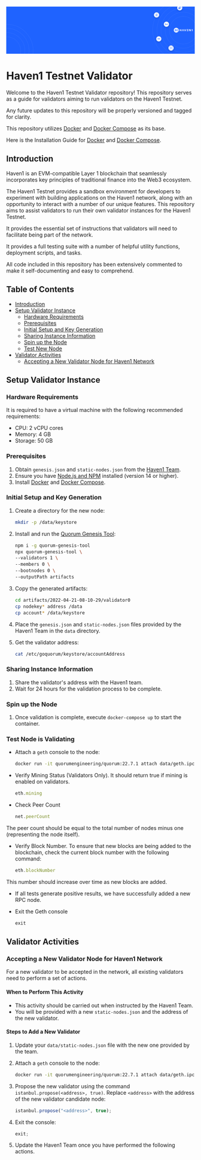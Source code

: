 ![Cover](.github/cover.png)

# Haven1 Testnet Validator

Welcome to the Haven1 Testnet Validator repository! This repository
serves as a guide for validators aiming to run validators on the Haven1
Testnet.

Any future updates to this repository will be properly versioned and tagged for
clarity.

This repository utilizes [Docker](https://docs.docker.com/) and [Docker Compose](https://docs.docker.com/compose/) as its base.

Here is the Installation Guide for [Docker](https://docs.docker.com/get-docker/) and [Docker Compose](https://docs.docker.com/compose/install/standalone/).

## Introduction

Haven1 is an EVM-compatible Layer 1 blockchain that seamlessly incorporates key principles of traditional finance into the Web3 ecosystem.

The Haven1 Testnet provides a sandbox environment for developers to experiment with building applications on the Haven1 network, along with an opportunity to interact with a number of our unique features. This repository aims to assist validators to run their own validator instances for the Haven1 Testnet.

It provides the essential set of instructions that validators will need to facilitate being part of the network.

It provides a full testing suite with a number of helpful utility functions, deployment scripts, and tasks.

All code included in this repository has been extensively commented to make it self-documenting and easy to comprehend.

## Table of Contents

- [Introduction](#introduction)
- [Setup Validator Instance](#setup-validator-instance)
  - [Hardware Requirements](#hardware-requirements)
  - [Prerequisites](#prerequisites)
  - [Initial Setup and Key Generation](#initial-setup-and-key-generation)
  - [Sharing Instance Information](#sharing-instance-information)
  - [Spin up the Node](#spin-up-the-node)
  - [Test New Node](#test-node-is-validating)
- [Validator Activities](#validator-activities)
  - [Accepting a New Validator Node for Haven1 Network](#accepting-a-new-validator-node-for-haven1-network)

## Setup Validator Instance

### Hardware Requirements

It is required to have a virtual machine with the following recommended requirements:

- CPU: 2 vCPU cores
- Memory: 4 GB
- Storage: 50 GB

### Prerequisites

1. Obtain `genesis.json` and `static-nodes.json` from the [Haven1 Team](mailto:contact@haven1.org).
2. Ensure you have [Node.js and NPM](https://docs.npmjs.com/downloading-and-installing-node-js-and-npm) installed (version 14 or higher).
3. Install [Docker](https://docs.docker.com/) and [Docker Compose](https://docs.docker.com/compose/).

### Initial Setup and Key Generation

1. Create a directory for the new node:

    ```bash
    mkdir -p /data/keystore
    ```

2. Install and run the [Quorum Genesis Tool](https://www.npmjs.com/package/quorum-genesis-tool):

    ```bash
    npm i -g quorum-genesis-tool
    npx quorum-genesis-tool \
    --validators 1 \
    --members 0 \
    --bootnodes 0 \
    --outputPath artifacts
    ```

3. Copy the generated artifacts:

    ```bash
    cd artifacts/2022-04-21-08-10-29/validator0
    cp nodekey* address /data
    cp account* /data/keystore
    ```

4. Place the `genesis.json` and `static-nodes.json` files provided by the Haven1 Team in the `data` directory.

5. Get the validator address:

    ```bash
    cat /etc/goquorum/keystore/accountAddress
    ```

### Sharing Instance Information

1. Share the validator's address with the Haven1 team.
2. Wait for 24 hours for the validation process to be complete.

### Spin up the Node

1. Once validation is complete, execute `docker-compose up` to start the container.

### Test Node is Validating

- Attach a `geth` console to the node:

    ```bash
    docker run -it quorumengineering/quorum:22.7.1 attach data/geth.ipc
    ```

- Verify Mining Status (Validators Only). It should return true if mining is enabled on validators.

    ```javascript
    eth.mining
    ```

- Check Peer Count

    ```javascript
    net.peerCount
    ```

The peer count should be equal to the total number of nodes minus one (representing the node itself).

- Verify Block Number. To ensure that new blocks are being added to the blockchain, check the current block number with the following command:

    ```javascript
    eth.blockNumber
    ```

This number should increase over time as new blocks are added.

- If all tests generate positive results, we have successfully added a new RPC node.

- Exit the Geth console

    ```javascript
    exit
    ```

## Validator Activities

### Accepting a New Validator Node for Haven1 Network

For a new validator to be accepted in the network, all existing validators need to perform a set of actions.

#### When to Perform This Activity

- This activity should be carried out when instructed by the Haven1 Team.
- You will be provided with a new `static-nodes.json` and the address of the new validator.

#### Steps to Add a New Validator

1. Update your `data/static-nodes.json` file with the new one provided by the team.
2. Attach a `geth` console to the node:

    ```bash
    docker run -it quorumengineering/quorum:22.7.1 attach data/geth.ipc
    ```

3. Propose the new validator using the command `istanbul.propose(<address>, true)`. Replace `<address>` with the address of the new validator candidate node:

    ```javascript
    istanbul.propose("<address>", true);
    ```

4. Exit the console:

    ```javascript
    exit;
    ```

5. Update the Haven1 Team once you have performed the following actions.
